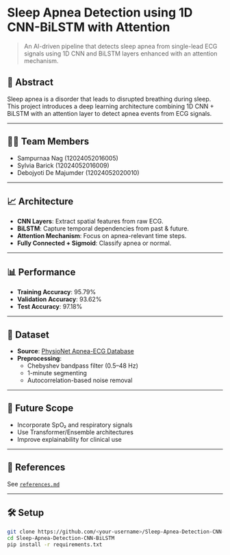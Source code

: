 # Sleep Apnea Detection using 1D CNN-BiLSTM with Attention

> An AI-driven pipeline that detects sleep apnea from single-lead ECG signals using 1D CNN and BiLSTM layers enhanced with an attention mechanism.

## 🧠 Abstract

Sleep apnea is a disorder that leads to disrupted breathing during sleep. This project introduces a deep learning architecture combining 1D CNN + BiLSTM with an attention layer to detect apnea events from ECG signals.

---

## 👨‍💻 Team Members
- Sampurnaa Nag (12024052016005)
- Sylvia Barick (12024052016009)
- Debojyoti De Majumder (12024052020010)

---

## 📈 Architecture

- **CNN Layers**: Extract spatial features from raw ECG.
- **BiLSTM**: Capture temporal dependencies from past & future.
- **Attention Mechanism**: Focus on apnea-relevant time steps.
- **Fully Connected + Sigmoid**: Classify apnea or normal.

---

## 📊 Performance

- **Training Accuracy**: 95.79%
- **Validation Accuracy**: 93.62%
- **Test Accuracy**: 97.18%

---

## 📁 Dataset

- **Source**: [PhysioNet Apnea-ECG Database](https://physionet.org/content/apnea-ecg/1.0.0/)
- **Preprocessing**:
  - Chebyshev bandpass filter (0.5–48 Hz)
  - 1-minute segmenting
  - Autocorrelation-based noise removal

---

## 🚀 Future Scope

- Incorporate SpO₂ and respiratory signals
- Use Transformer/Ensemble architectures
- Improve explainability for clinical use

---

## 📄 References

See [`references.md`](./references.md)

---

## 🛠️ Setup

```bash
git clone https://github.com/<your-username>/Sleep-Apnea-Detection-CNN-BiLSTM.git
cd Sleep-Apnea-Detection-CNN-BiLSTM
pip install -r requirements.txt
